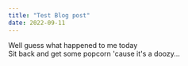 ```yaml
---
title: "Test Blog post"
date: 2022-09-11
---
```


Well guess what happened to me today<br>
Sit back and get some popcorn 'cause it's a doozy...
